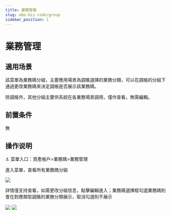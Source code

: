 ```yaml
---
title: 業務管理
slug: wbo-biz-code/group
sidebar_position: 1
---
```



# 業務管理

## 適用场景

該菜單為業務碼分組，主要應用場景為調賬選擇的業務分類，可以在調帳的分組下通過更改業務碼來決定調帳是否展示該業務碼。

除調帳外，其他分組主要供系統在各業務場景調用，僅作查看，無需編輯。

## 前置条件

無

## 操作说明

<div class="callout callout-bg-6 callout-border-6">
<p>⚓ 菜單入口：資產帳戶&gt;業務碼&gt;業務管理</p>
</div>

進入菜單，查看所有業務碼分組

<img src="/assets/JINvbOtuXoc1j9xcuWdcw9Pmnxg.png" src-width="3170" src-height="630" align="center"/>

詳情僅支持查看，如需更改分組信息，點擊編輯進入；業務碼選擇框勾選業務碼則會在對應類型調賬的業務分類展示，取消勾選則不展示

<img src="/assets/T2YGbkUGpopS7oxEg6bcZHa8nQg.png" src-width="3156" src-height="1552" align="center"/>

<img src="/assets/Q7BgbSCjCowbzTxQtQkcPkLDngg.png" src-width="3240" src-height="1768" align="center"/>

